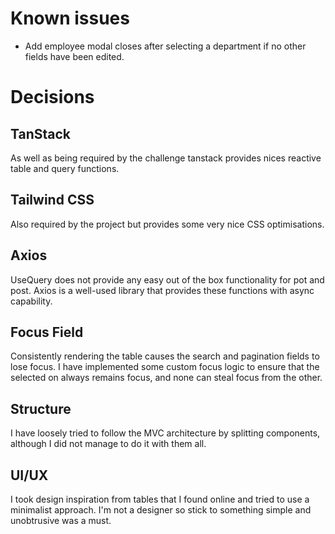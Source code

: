 <h1>Known issues</h1>
<ul>
<li>
Add employee modal closes after selecting a department if no other fields have been edited.
</li>
</ul>

<h1>Decisions</h1>
<h2>TanStack</h2>
As well as being required by the challenge tanstack provides nices reactive table and query functions.

<h2>Tailwind CSS</h2>
Also required by the project but provides some very nice CSS optimisations.

<h2>Axios</h2>
UseQuery does not provide any easy out of the box functionality for pot and post. Axios is a well-used library that provides these functions with async capability.

<h2>Focus Field</h2>
Consistently rendering the table causes the search and pagination fields to lose focus. I have implemented some custom focus logic to ensure that the selected on always remains focus, and none can steal focus from the other.

<h2>Structure</h2>
I have loosely tried to follow the MVC architecture by splitting components, although I did not manage to do it with them all.

<h2>UI/UX</h2>
I took design inspiration from tables that I found online and tried to use a minimalist approach. I'm not a designer so stick to something simple and unobtrusive was a must.